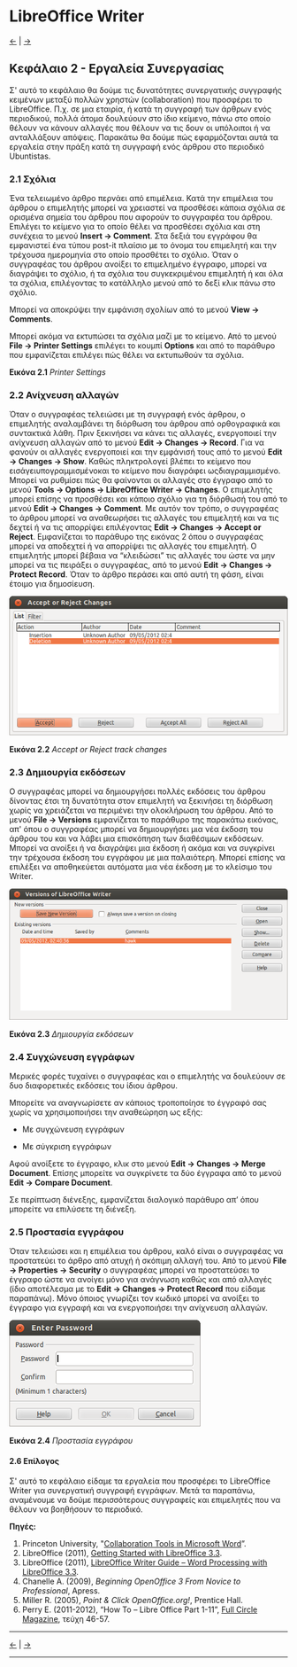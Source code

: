 # LibreOffice Writer

[<-](LibreOfficeWriter_chap1.md) | [->](LibreOfficeWriter_chap3.md)

## Κεφάλαιο 2 - Εργαλεία Συνεργασίας

Σ' αυτό το κεφάλαιο θα δούμε τις δυνατότητες συνεργατικής συγγραφής κειμένων μεταξύ πολλών χρηστών \(collaboration\) που προσφέρει το LibreOffice. Π.χ. σε μια εταιρία, ή κατά τη συγγραφή των άρθρων ενός περιοδικού, πολλά άτομα δουλεύουν στο ίδιο κείμενο, πάνω στο οποίο θέλουν να κάνουν αλλαγές που θέλουν να τις δουν οι υπόλοιποι ή να ανταλλάξουν απόψεις. Παρακάτω θα δούμε πώς εφαρμόζονται αυτά τα εργαλεία στην πράξη κατά τη συγγραφή ενός άρθρου στο περιοδικό Ubuntistas.

### 2.1 Σχόλια

Ένα τελειωμένο άρθρο περνάει από επιμέλεια. Κατά την επιμέλεια του άρθρου ο επιμελητής μπορεί να χρειαστεί να προσθέσει κάποια σχόλια σε ορισμένα σημεία του άρθρου που αφορούν το συγγραφέα του άρθρου. Επιλέγει το κείμενο για το οποίο θέλει να προσθέσει σχόλια και στη συνέχεια το μενού **Insert → Comment**. Στα δεξιά του εγγράφου θα εμφανιστεί ένα τύπου post-it πλαίσιο με το όνομα του επιμελητή και την τρέχουσα ημερομηνία στο οποίο προσθέτει το σχόλιο. Όταν ο συγγραφέας του άρθρου ανοίξει το επιμελημένο έγγραφο, μπορεί να διαγράψει το σχόλιο, ή τα σχόλια του συγκεκριμένου επιμελητή ή και όλα τα σχόλια, επιλέγοντας το κατάλληλο μενού από το δεξί κλικ πάνω στο σχόλιο.

Μπορεί να αποκρύψει την εμφάνιση σχολίων από το μενού **View → Comments**.

Μπορεί ακόμα να εκτυπώσει τα σχόλια μαζί με το κείμενο. Από το μενού **File → Printer Settings** επιλέγει το κουμπί **Options** και από το παράθυρο που εμφανίζεται επιλέγει πώς θέλει να εκτυπωθούν τα σχόλια.

**Εικόνα 2.1** _Printer Settings_

### 2.2 Ανίχνευση αλλαγών

Όταν ο συγγραφέας τελειώσει με τη συγγραφή ενός άρθρου, ο επιμελητής αναλαμβάνει τη διόρθωση του άρθρου από ορθογραφικά και συντακτικά λάθη. Πριν ξεκινήσει να κάνει τις αλλαγές, ενεργοποιεί την ανίχνευση αλλαγών από το μενού **Edit → Changes → Record**. Για να φανούν οι αλλαγές ενεργοποιεί και την εμφάνισή τους από το μενού **Edit → Changes → Show**. Καθώς πληκτρολογεί βλέπει το κείμενο που εισάγειυπογραμμισμένοκαι το κείμενο που διαγράφει ωςδιαγραμμισμένο. Μπορεί να ρυθμίσει πώς θα φαίνονται οι αλλαγές στο έγγραφο από το μενού **Tools → Options → LibreOffice Writer → Changes**. Ο επιμελητής μπορεί επίσης να προσθέσει και κάποιο σχόλιο για τη διόρθωσή του από το μενού **Edit → Changes → Comment**. Με αυτόν τον τρόπο, ο συγγραφέας το άρθρου μπορεί να αναθεωρήσει τις αλλαγές του επιμελητή και να τις δεχτεί ή να τις απορρίψει επιλέγοντας **Edit → Changes → Accept or Reject**. Εμφανίζεται το παράθυρο της εικόνας 2 όπου ο συγγραφέας μπορεί να αποδεχτεί ή να απορρίψει τις αλλαγές του επιμελητή. Ο επιμελητής μπορεί βέβαια να “κλειδώσει” τις αλλαγές του ώστε να μην μπορεί να τις πειράξει ο συγγραφέας, από το μενού **Edit → Changes → Protect Record**. Όταν το άρθρο περάσει και από αυτή τη φάση, είναι έτοιμο για δημοσίευση.

![](assets/chap2/Fig2.png)

**Εικόνα 2.2** _Accept or Reject track changes_

### 2.3 Δημιουργία εκδόσεων

Ο συγγραφέας μπορεί να δημιουργήσει πολλές εκδόσεις του άρθρου δίνοντας έτσι τη δυνατότητα στον επιμελητή να ξεκινήσει τη διόρθωση χωρίς να χρειάζεται να περιμένει την ολοκλήρωση του άρθρου. Από το μενού **File → Versions** εμφανίζεται το παράθυρο της παρακάτω εικόνας, απ' όπου ο συγγραφέας μπορεί να δημιουργήσει μια νέα έκδοση του άρθρου του και να λάβει μια επισκόπηση των διαθέσιμων εκδόσεων. Μπορεί να ανοίξει ή να διαγράψει μια έκδοση ή ακόμα και να συγκρίνει την τρέχουσα έκδοση του εγγράφου με μια παλαιότερη. Μπορεί επίσης να επιλέξει να αποθηκεύεται αυτόματα μια νέα έκδοση με το κλείσιμο του Writer.

![](assets/chap2/Fig3.png)

**Εικόνα 2.3** _Δημιουργία εκδόσεων_

### 2.4 Συγχώνευση εγγράφων

Μερικές φορές τυχαίνει ο συγγραφέας και ο επιμελητής να δουλεύουν σε δυο διαφορετικές εκδόσεις του ίδιου άρθρου.

Μπορείτε να αναγνωρίσετε αν κάποιος τροποποίησε το έγγραφό σας χωρίς να χρησιμοποιήσει την αναθεώρηση ως εξής:

* Με συγχώνευση εγγράφων

* Με σύγκριση εγγράφων

Αφού ανοίξετε το έγγραφο, κλικ στο μενού **Edit → Changes → Merge Document**. Επίσης μπορείτε να συγκρίνετε τα δύο έγγραφα από το μενού **Edit → Compare Document**.

Σε περίπτωση διένεξης, εμφανίζεται διαλογικό παράθυρο απ’ όπου μπορείτε να επιλύσετε τη διένεξη.

### 2.5 Προστασία εγγράφου

Όταν τελειώσει και η επιμέλεια του άρθρου, καλό είναι ο συγγραφέας να προστατεύει το άρθρο από ατυχή ή σκόπιμη αλλαγή του. Από το μενού **File → Properties → Security** ο συγγραφέας μπορεί να προστατεύσει το έγγραφο ώστε να ανοίγει μόνο για ανάγνωση καθώς και από αλλαγές \(ίδιο αποτέλεσμα με το **Edit → Changes → Protect Record** που είδαμε παραπάνω\). Μόνο όποιος γνωρίζει τον κωδικό μπορεί να ανοίξει το έγγραφο για εγγραφή και να ενεργοποιήσει την ανίχνευση αλλαγών.

![](assets/chap2/Fig4.png)

**Εικόνα 2.4** _Προστασία εγγράφου_

#### 2.6 Επίλογος

Σ' αυτό το κεφάλαιο είδαμε τα εργαλεία που προσφέρει το LibreOffice Writer για συνεργατική συγγραφή εγγράφων. Μετά τα παραπάνω, αναμένουμε να δούμε περισσότερους συγγραφείς και επιμελητές που να θέλουν να βοηθήσουν το περιοδικό.

**Πηγές:**

1. Princeton University, "[Collaboration Tools in Microsoft Word](http://helpdesk.princeton.edu/ntfileshare/word.html)”.
2. LibreOffice \(2011\), [Getting Started with LibreOffice 3.3](http://wiki.documentfoundation.org/images/c/c4/0100GS3-GettingStartedLibO.pdf).
3. LibreOffice \(2011\), [LibreOffice Writer Guide – Word Processing with LibreOffice 3.3](http://wiki.documentfoundation.org/images/b/ba/0200WG3-WriterGuide.pdf).
4. Chanelle A. \(2009\), _Beginning OpenOffice 3 From Novice to Professional_, Apress.
5. Miller R. \(2005\), _Point & Click OpenOffice.org!_, Prentice Hall.
6. Perry E. \(2011-2012\), “How To – Libre Office Part 1-11”, [Full Circle Magazine](http://fullcirclemagazine.org/), τεύχη 46-57.

---

[<-](LibreOfficeWriter_chap1.md) | [->](LibreOfficeWriter_chap3.md)

---